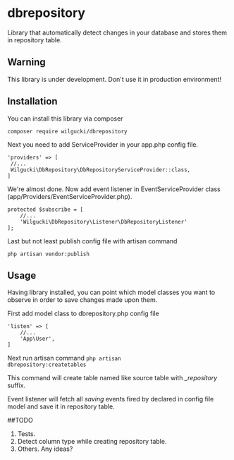 # dbrepository
Library that automatically detect changes in your database and stores them in repository table.

## Warning
This library is under development. Don't use it in production environment!

## Installation
You can install this library via composer

<code>composer require wilgucki/dbrepository</code>

Next you need to add ServiceProvider in your app.php config file.


	'providers' => [
	 //... 
	 Wilgucki\DbRepository\DbRepositoryServiceProvider::class,
	]

We're almost done. Now add event listener in EventServiceProvider class (app/Providers/EventServiceProvider.php).

    protected $subscribe = [
        //...
        'Wilgucki\DbRepository\Listener\DbRepositoryListener'
    ];

Last but not least publish config file with artisan command

<code>php artisan vendor:publish</code>

## Usage
Having library installed, you can point which model classes you want to observe in order to save changes made upon them.

First add model class to dbrepository.php config file

    'listen' => [
        //...
        'App\User',
    ]
    
Next run artisan command <code>php artisan dbrepository:createtables</code>

This command will create table named like source table with *_repository* suffix.

Event listener will fetch all *saving* events fired by declared in config file model and save it in repository table.

##TODO
1. Tests.
2. Detect column type while creating repository table.
3. Others. Any ideas?